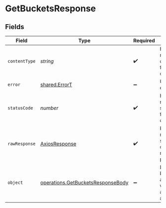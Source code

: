 # GetBucketsResponse


## Fields

| Field                                                                                         | Type                                                                                          | Required                                                                                      | Description                                                                                   |
| --------------------------------------------------------------------------------------------- | --------------------------------------------------------------------------------------------- | --------------------------------------------------------------------------------------------- | --------------------------------------------------------------------------------------------- |
| `contentType`                                                                                 | *string*                                                                                      | :heavy_check_mark:                                                                            | HTTP response content type for this operation                                                 |
| `error`                                                                                       | [shared.ErrorT](../../../sdk/models/shared/errort.md)                                         | :heavy_minus_sign:                                                                            | Unexpected error                                                                              |
| `statusCode`                                                                                  | *number*                                                                                      | :heavy_check_mark:                                                                            | HTTP response status code for this operation                                                  |
| `rawResponse`                                                                                 | [AxiosResponse](https://axios-http.com/docs/res_schema)                                       | :heavy_check_mark:                                                                            | Raw HTTP response; suitable for custom response parsing                                       |
| `object`                                                                                      | [operations.GetBucketsResponseBody](../../../sdk/models/operations/getbucketsresponsebody.md) | :heavy_minus_sign:                                                                            | List of buckets associated with this authenticated account.                                   |